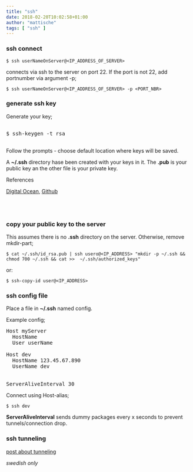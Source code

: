 ```yaml
---
title: "ssh"
date: 2018-02-20T10:02:58+01:00
author: "mattische"
tags: [ "ssh" ]
---
```



### ssh connect

```
$ ssh userNameOnServer@<IP_ADDRESS_OF_SERVER>
```

connects via ssh to the server on port 22. If the port is not 22, add portnumber via argument -p;


```
$ ssh userNameOnServer@<IP_ADDRESS_OF_SERVER> -p <PORT_NBR>
```



### generate ssh key

Generate your key;

<pre>

$ ssh-keygen -t rsa

</pre>

Follow the prompts - choose default location where keys will be saved.

A __~/.ssh__ directory hase been created with your keys in it. The **.pub** is your public key an the other file is your private key.



References

<a href="https://www.digitalocean.com/community/tutorials/how-to-set-up-ssh-keys--2">Digital Ocean</a>, <a href="https://help.github.com/articles/generating-a-new-ssh-key-and-adding-it-to-the-ssh-agent/">Github</a>


<br><br>


### copy your public key to the server

This assumes there is no **.ssh** directory on the server. Otherwise, remove mkdir-part;



```
$ cat ~/.ssh/id_rsa.pub | ssh usero@<IP_ADDRESS> "mkdir -p ~/.ssh && chmod 700 ~/.ssh && cat >>  ~/.ssh/authorized_keys"

```





or:




```
$ ssh-copy-id user@<IP_ADDRESS>
```



### ssh config file

Place a file in **~/.ssh** named config.

Example config;

<pre>
Host myServer
  HostName <IP_ADDRESS>
  User userName

Host dev
  HostName 123.45.67.890
  UserName dev


ServerAliveInterval 30
</pre>


Connect using Host-alias;

```
$ ssh dev
```

**ServerAliveInterval** sends dummy packages every x seconds to prevent tunnels/connection drop.


### ssh tunneling

<a href="https://mattische.github.io/blog/post/ssh-tunneling/">post about tunneling</a>

_swedish only_

